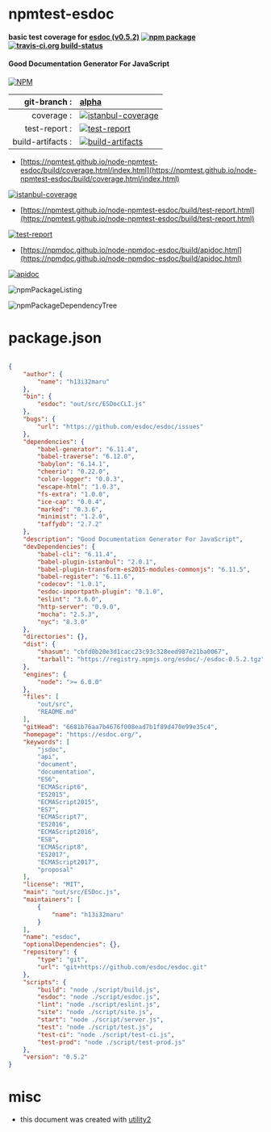 # npmtest-esdoc

#### basic test coverage for  [esdoc (v0.5.2)](https://esdoc.org/)  [![npm package](https://img.shields.io/npm/v/npmtest-esdoc.svg?style=flat-square)](https://www.npmjs.org/package/npmtest-esdoc) [![travis-ci.org build-status](https://api.travis-ci.org/npmtest/node-npmtest-esdoc.svg)](https://travis-ci.org/npmtest/node-npmtest-esdoc)

#### Good Documentation Generator For JavaScript

[![NPM](https://nodei.co/npm/esdoc.png?downloads=true&downloadRank=true&stars=true)](https://www.npmjs.com/package/esdoc)

| git-branch : | [alpha](https://github.com/npmtest/node-npmtest-esdoc/tree/alpha)|
|--:|:--|
| coverage : | [![istanbul-coverage](https://npmtest.github.io/node-npmtest-esdoc/build/coverage.badge.svg)](https://npmtest.github.io/node-npmtest-esdoc/build/coverage.html/index.html)|
| test-report : | [![test-report](https://npmtest.github.io/node-npmtest-esdoc/build/test-report.badge.svg)](https://npmtest.github.io/node-npmtest-esdoc/build/test-report.html)|
| build-artifacts : | [![build-artifacts](https://npmtest.github.io/node-npmtest-esdoc/glyphicons_144_folder_open.png)](https://github.com/npmtest/node-npmtest-esdoc/tree/gh-pages/build)|

- [https://npmtest.github.io/node-npmtest-esdoc/build/coverage.html/index.html](https://npmtest.github.io/node-npmtest-esdoc/build/coverage.html/index.html)

[![istanbul-coverage](https://npmtest.github.io/node-npmtest-esdoc/build/screenCapture.buildCi.browser.%252Ftmp%252Fbuild%252Fcoverage.lib.html.png)](https://npmtest.github.io/node-npmtest-esdoc/build/coverage.html/index.html)

- [https://npmtest.github.io/node-npmtest-esdoc/build/test-report.html](https://npmtest.github.io/node-npmtest-esdoc/build/test-report.html)

[![test-report](https://npmtest.github.io/node-npmtest-esdoc/build/screenCapture.buildCi.browser.%252Ftmp%252Fbuild%252Ftest-report.html.png)](https://npmtest.github.io/node-npmtest-esdoc/build/test-report.html)

- [https://npmdoc.github.io/node-npmdoc-esdoc/build/apidoc.html](https://npmdoc.github.io/node-npmdoc-esdoc/build/apidoc.html)

[![apidoc](https://npmdoc.github.io/node-npmdoc-esdoc/build/screenCapture.buildCi.browser.%252Ftmp%252Fbuild%252Fapidoc.html.png)](https://npmdoc.github.io/node-npmdoc-esdoc/build/apidoc.html)

![npmPackageListing](https://npmtest.github.io/node-npmtest-esdoc/build/screenCapture.npmPackageListing.svg)

![npmPackageDependencyTree](https://npmtest.github.io/node-npmtest-esdoc/build/screenCapture.npmPackageDependencyTree.svg)



# package.json

```json

{
    "author": {
        "name": "h13i32maru"
    },
    "bin": {
        "esdoc": "out/src/ESDocCLI.js"
    },
    "bugs": {
        "url": "https://github.com/esdoc/esdoc/issues"
    },
    "dependencies": {
        "babel-generator": "6.11.4",
        "babel-traverse": "6.12.0",
        "babylon": "6.14.1",
        "cheerio": "0.22.0",
        "color-logger": "0.0.3",
        "escape-html": "1.0.3",
        "fs-extra": "1.0.0",
        "ice-cap": "0.0.4",
        "marked": "0.3.6",
        "minimist": "1.2.0",
        "taffydb": "2.7.2"
    },
    "description": "Good Documentation Generator For JavaScript",
    "devDependencies": {
        "babel-cli": "6.11.4",
        "babel-plugin-istanbul": "2.0.1",
        "babel-plugin-transform-es2015-modules-commonjs": "6.11.5",
        "babel-register": "6.11.6",
        "codecov": "1.0.1",
        "esdoc-importpath-plugin": "0.1.0",
        "eslint": "3.6.0",
        "http-server": "0.9.0",
        "mocha": "2.5.3",
        "nyc": "8.3.0"
    },
    "directories": {},
    "dist": {
        "shasum": "cbfd0b20e3d1cacc23c93c328eed987e21ba0067",
        "tarball": "https://registry.npmjs.org/esdoc/-/esdoc-0.5.2.tgz"
    },
    "engines": {
        "node": ">= 6.0.0"
    },
    "files": [
        "out/src",
        "README.md"
    ],
    "gitHead": "6681b76aa7b4676f008ead7b1f89d470e99e35c4",
    "homepage": "https://esdoc.org/",
    "keywords": [
        "jsdoc",
        "api",
        "document",
        "documentation",
        "ES6",
        "ECMAScript6",
        "ES2015",
        "ECMAScript2015",
        "ES7",
        "ECMAScript7",
        "ES2016",
        "ECMAScript2016",
        "ES8",
        "ECMAScript8",
        "ES2017",
        "ECMAScript2017",
        "proposal"
    ],
    "license": "MIT",
    "main": "out/src/ESDoc.js",
    "maintainers": [
        {
            "name": "h13i32maru"
        }
    ],
    "name": "esdoc",
    "optionalDependencies": {},
    "repository": {
        "type": "git",
        "url": "git+https://github.com/esdoc/esdoc.git"
    },
    "scripts": {
        "build": "node ./script/build.js",
        "esdoc": "node ./script/esdoc.js",
        "lint": "node ./script/eslint.js",
        "site": "node ./script/site.js",
        "start": "node ./script/server.js",
        "test": "node ./script/test.js",
        "test-ci": "node ./script/test-ci.js",
        "test-prod": "node ./script/test-prod.js"
    },
    "version": "0.5.2"
}
```



# misc
- this document was created with [utility2](https://github.com/kaizhu256/node-utility2)
